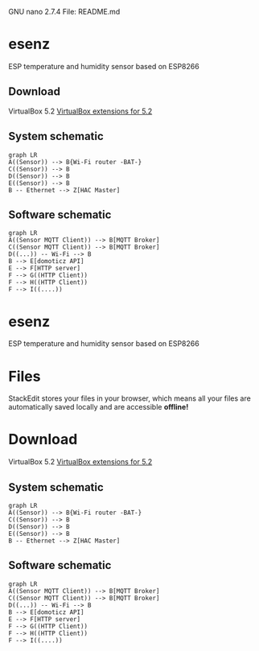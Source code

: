   GNU nano 2.7.4                                                                          File: README.md                                                                                    

# esenz

ESP temperature and humidity sensor based on ESP8266

## Download
VirtualBox 5.2
[VirtualBox extensions for 5.2](https://download.virtualbox.org/virtualbox/5.2.26/Oracle_VM_VirtualBox_Extension_Pack-5.2.26.vbox-extpack)

## System schematic

```mermaid
graph LR
A((Sensor)) --> B{Wi-Fi router -BAT-}
C((Sensor)) --> B
D((Sensor)) --> B
E((Sensor)) --> B
B -- Ethernet --> Z[HAC Master]
```


## Software schematic

```mermaid
graph LR
A((Sensor MQTT Client)) --> B[MQTT Broker]
C((Sensor MQTT Client)) --> B[MQTT Broker]
D((...)) -- Wi-Fi --> B
B --> E[domoticz API]
E --> F[HTTP server]
F --> G((HTTP Client))
F --> H((HTTP Client))
F --> I((....))
```

# esenz

ESP temperature and humidity sensor based on ESP8266

# Files

StackEdit stores your files in your browser, which means all your files are automatically saved locally and are accessible **offline!**

# Download
VirtualBox 5.2
[VirtualBox extensions for 5.2](https://download.virtualbox.org/virtualbox/5.2.26/Oracle_VM_VirtualBox_Extension_Pack-5.2.26.vbox-extpack)

## System schematic

```mermaid
graph LR
A((Sensor)) --> B{Wi-Fi router -BAT-}
C((Sensor)) --> B
D((Sensor)) --> B
E((Sensor)) --> B
B -- Ethernet --> Z[HAC Master]
```


## Software schematic

```mermaid
graph LR
A((Sensor MQTT Client)) --> B[MQTT Broker]
C((Sensor MQTT Client)) --> B[MQTT Broker]
D((...)) -- Wi-Fi --> B
B --> E[domoticz API]
E --> F[HTTP server]
F --> G((HTTP Client))
F --> H((HTTP Client))
F --> I((....))
```
